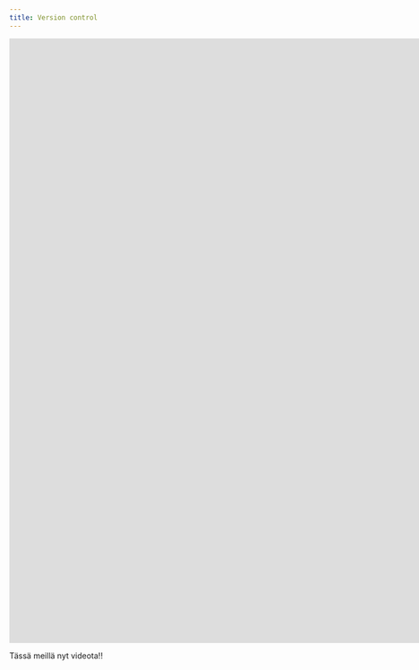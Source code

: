 ```yaml
---
title: Version control
---
```


<iframe src="https://www.youtube-nocookie.com/embed/o-kgUy5CypA?controls=0" width="1920" height="1080" frameborder="0" allow="autoplay; fullscreen" allowfullscreen data-uk-responsive></iframe>

Tässä meillä nyt videota!!
